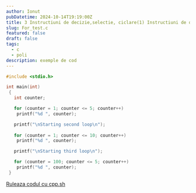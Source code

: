 ```yaml
---
author: Ionut
pubDatetime: 2024-10-14T19:19:00Z 
title: 3 Instructiuni de decizie,selectie, ciclare(1) Instructiuni de decizie,selectie, ciclare Tip0114 For_test.c
slug: For_test.c
featured: false
draft: false
tags:
  - c
  - poli
description: exemple de cod
---
```

```c
#include <stdio.h>

int main(int)
 {
   int counter;

   for (counter = 1; counter <= 5; counter++)
    printf("%d ", counter);

   printf("\nStarting second loop\n");
   
   for (counter = 1; counter <= 10; counter++)
    printf("%d ", counter);

   printf("\nStarting third loop\n");

   for (counter = 100; counter <= 5; counter++)
    printf("%d ", counter);
 }

```
<a href='https://cpp.sh/?source=%23include+%3Cstdio.h%3E%0D%0A%0D%0Aint+main%28int%29%0D%0A+%7B%0D%0A+++int+counter%3B%0D%0A%0D%0A+++for+%28counter+%3D+1%3B+counter+%3C%3D+5%3B+counter%2B%2B%29%0D%0A++++printf%28%22%25d+%22%2C+counter%29%3B%0D%0A%0D%0A+++printf%28%22%5CnStarting+second+loop%5Cn%22%29%3B%0D%0A+++%0D%0A+++for+%28counter+%3D+1%3B+counter+%3C%3D+10%3B+counter%2B%2B%29%0D%0A++++printf%28%22%25d+%22%2C+counter%29%3B%0D%0A%0D%0A+++printf%28%22%5CnStarting+third+loop%5Cn%22%29%3B%0D%0A%0D%0A+++for+%28counter+%3D+100%3B+counter+%3C%3D+5%3B+counter%2B%2B%29%0D%0A++++printf%28%22%25d+%22%2C+counter%29%3B%0D%0A+%7D%0D%0A' target='_blank'> Ruleaza codul cu cpp.sh </a>